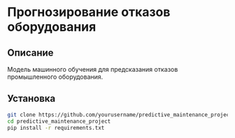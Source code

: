 # Прогнозирование отказов оборудования

## Описание
Модель машинного обучения для предсказания отказов промышленного оборудования.

## Установка
```bash
git clone https://github.com/yourusername/predictive_maintenance_project.git
cd predictive_maintenance_project
pip install -r requirements.txt
